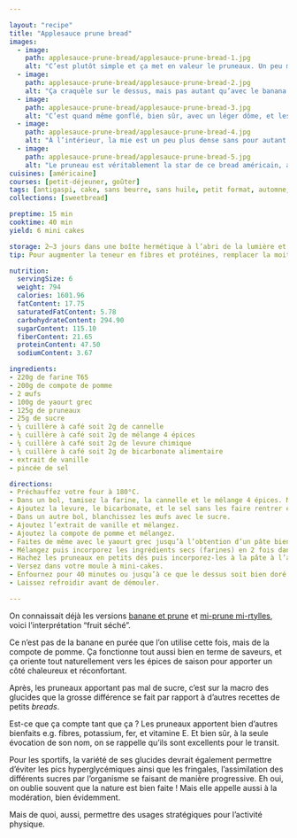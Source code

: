 ```yaml
---

layout: "recipe"
title: "Applesauce prune bread"
images:
  - image:
    path: applesauce-prune-bread/applesauce-prune-bread-1.jpg
    alt: "C’est plutôt simple et ça met en valeur le pruneaux. Un peu moins levé et plus compact, on reconnait bien là l’applesauce bread."
  - image:
    path: applesauce-prune-bread/applesauce-prune-bread-2.jpg
    alt: "Ça craquèle sur le dessus, mais pas autant qu’avec le banana bread. On reconnaît le dessus typique de la version compote."
  - image:
    path: applesauce-prune-bread/applesauce-prune-bread-3.jpg
    alt: "C’est quand même gonflé, bien sûr, avec un léger dôme, et les pruneaux bien visiblement pris dans la pâte."
  - image:
    path: applesauce-prune-bread/applesauce-prune-bread-4.jpg
    alt: "À l’intérieur, la mie est un peu plus dense sans pour autant être trop lourde. Le pruneau séché rend assez peu d’humidité donc attendez-vous à un résultat un peu plus sec qu’à l’accoutumée."
  - image:
    path: applesauce-prune-bread/applesauce-prune-bread-5.jpg
    alt: "Le pruneau est véritablement la star de ce bread américain, avec des bouchées extrêmement riches et qui le mettent en valeur comme ici. On a une belle trainée au centre, et la pâte ne vient qu’habiller ce cœur de pruneaux."
cuisines: [américaine]
courses: [petit-déjeuner, goûter]
tags: [antigaspi, cake, sans beurre, sans huile, petit format, automne, hiver]
collections: [sweetbread]

preptime: 15 min
cooktime: 40 min
yield: 6 mini cakes

storage: 2–3 jours dans une boîte hermétique à l’abri de la lumière et de la chaleur. 5 jours au frigo. 2 mois au congélateur.
tip: Pour augmenter la teneur en fibres et protéines, remplacer la moitié de farine par de la farine complète.

nutrition:
  servingSize: 6
  weight: 794
  calories: 1601.96
  fatContent: 17.75
  saturatedFatContent: 5.78
  carbohydrateContent: 294.90
  sugarContent: 115.10
  fiberContent: 21.65
  proteinContent: 47.50
  sodiumContent: 3.67

ingredients:
- 220g de farine T65
- 200g de compote de pomme
- 2 œufs
- 100g de yaourt grec
- 125g de pruneaux
- 25g de sucre
- ¼ cuillère à café soit 2g de cannelle
- ¼ cuillère à café soit 2g de mélange 4 épices
- ¼ cuillère à café soit 2g de levure chimique
- ¼ cuillère à café soit 2g de bicarbonate alimentaire
- extrait de vanille
- pincée de sel

directions:
- Préchauffez votre four à 180°C.
- Dans un bol, tamisez la farine, la cannelle et le mélange 4 épices. Mélangez.
- Ajoutez la levure, le bicarbonate, et le sel sans les faire rentrer en contact. Réservez. 
- Dans un autre bol, blanchissez les œufs avec le sucre. 
- Ajoutez l’extrait de vanille et mélangez.
- Ajoutez la compote de pomme et mélangez.
- Faites de même avec le yaourt grec jusqu’à l’obtention d’un pâte bien lisse.
- Mélangez puis incorporez les ingrédients secs (farines) en 2 fois dans le bol des ingrédients humides à l’aide d’une maryse.
- Hachez les pruneaux en petits dés puis incorporez-les à la pâte à l’aide d’une maryse.
- Versez dans votre moule à mini-cakes.
- Enfournez pour 40 minutes ou jusqu’à ce que le dessus soit bien doré et que la pointe d’un couteau ressorte légèrement humide.
- Laissez refroidir avant de démouler.

---
```


On connaissait déjà les versions [banane et prune](banana-plumbread.html) et [mi-prune mi-rtylles](bb-plumbread.html), voici l’interprétation “fruit séché”.

Ce n’est pas de la banane en purée que l’on utilise cette fois, mais de la compote de pomme. Ça fonctionne tout aussi bien en terme de saveurs, et ça oriente tout naturellement vers les épices de saison pour apporter un côté chaleureux et réconfortant.

Après, les pruneaux apportant pas mal de sucre, c’est sur la macro des glucides que la grosse différence se fait par rapport à d’autres recettes de petits <i lang="en">breads</i>. 

Est-ce que ça compte tant que ça&nbsp;? Les pruneaux apportent bien d’autres bienfaits e.g. fibres, potassium, fer, et vitamine&nbsp;E. Et bien sûr, à la seule évocation de son nom, on se rappelle qu’ils sont excellents pour le transit.

Pour les sportifs, la variété de ses glucides devrait également permettre d’éviter les pics hyperglycémiques ainsi que les fringales, l’assimilation des différents sucres par l’organisme se faisant de manière progressive. Eh oui, on oublie souvent que la nature est bien faite&nbsp;! Mais elle appelle aussi à la modération, bien évidemment.

Mais de quoi, aussi, permettre des usages stratégiques pour l’activité physique. 